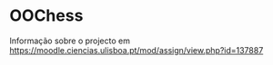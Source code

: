 OOChess
==========

Informação sobre o projecto em https://moodle.ciencias.ulisboa.pt/mod/assign/view.php?id=137887